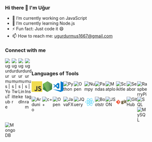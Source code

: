 ### Hi there 👋 I'm Uğur


- 🔭 I’m currently working on JavaScript
- 🌱 I’m currently learning Node.js
- ⚡ Fun fact: Just code it 😄
- 📫 How to reach me: ugurdurmus1667@gmail.com

### Connect with me

[<img align="left" alt="ugurdurmus | YouTube" width="22px" src="https://cdn.jsdelivr.net/npm/simple-icons@v3/icons/youtube.svg" />][youtube]
[<img align="left" alt="ugurdurmus | Twitter" width="22px" src="https://cdn.jsdelivr.net/npm/simple-icons@v3/icons/twitter.svg" />][twitter]
[<img align="left" alt="ugurdurmus | LinkedIn" width="22px" src="https://cdn.jsdelivr.net/npm/simple-icons@v3/icons/linkedin.svg" />][linkedin]
[<img align="left" alt="ugurdurmus | Instagram" width="22px" src="https://cdn.jsdelivr.net/npm/simple-icons@v3/icons/instagram.svg" />][instagram]
<br/>
### Languages of Tools

[<img align="left" alt="JavaScript" height="35px" width="35px" title="Javascript" src="https://raw.githubusercontent.com/github/explore/80688e429a7d4ef2fca1e82350fe8e3517d3494d/topics/javascript/javascript.png" 
/>][javascript]
[<img align="left" alt="Node.js" height="35px" width="35px" title="Nodejs" src="https://raw.githubusercontent.com/github/explore/80688e429a7d4ef2fca1e82350fe8e3517d3494d/topics/nodejs/nodejs.png"
/>][nodejs]
[<img align="left" alt="Visual Studio Code" height="35px" width="35px" title="Visual Studio" src="https://raw.githubusercontent.com/github/explore/80688e429a7d4ef2fca1e82350fe8e3517d3494d/topics/visual-studio-code/visual-studio-code.png" />][visualstudio]
[<img align="left" alt="Python" height="35px" width="35px" src="https://user-images.githubusercontent.com/44526088/104127132-71c3cf80-5371-11eb-958a-1ab0b4be69f3.png" title="Python"
/>][python]
[<img align="left" alt="OpenCV" height="35px" width="35px" src="https://user-images.githubusercontent.com/66306220/109276744-73fdc280-7827-11eb-9865-8f6989bb34d7.png" title="OpenCV"
/>][opencv]
[<img align="left" alt="Numpy" height="35px" width="35px" src="https://user-images.githubusercontent.com/66306220/109288320-be863b80-7835-11eb-8423-24d22fa91fea.png" title="Numpy"
/>][numpy]
[<img align="left" alt="Pandas" height="35px" width="35px" src="https://user-images.githubusercontent.com/66306220/109290856-35710380-7839-11eb-8c87-dd1614a10d4f.png" title="Pandas"
/>][pandas]
[<img align="left" alt="Matplotlib" height="35px" width="35px" src="https://user-images.githubusercontent.com/44526088/104125664-3de4ac00-5369-11eb-897b-c064e3e97e22.png" title="Matplotlib"
/>][matplotlib]
[<img align="left" alt="Scikitlearn" height="35px" width="35px" src="https://user-images.githubusercontent.com/66306220/109291240-c942cf80-7839-11eb-8348-de78a4330acc.png" title="Scikit-Learn"
/>][scikit-learn]
[<img align="left" alt="Seaborn" height="35px" width="35px" src="https://user-images.githubusercontent.com/66306220/109292108-eaf08680-783a-11eb-98f3-ebe9487b11cf.png" title="Seaborn"
/>][seaborn]
[<img align="left" alt="RaspberryPi" width="35px" src="https://user-images.githubusercontent.com/44526088/104127459-34604180-5373-11eb-8f77-bd0d01294f33.png" title="Arduino"
/>][raspberrypi]
[<img align="left" alt="Ardunio" width="35px" src="https://user-images.githubusercontent.com/44526088/104127504-7a1d0a00-5373-11eb-99f5-32b087e6b7a1.png" 
/>][arduino]
<br />
<br />
[<img align="left" alt="c++" height="35px" width="35px" src="https://user-images.githubusercontent.com/44526088/104126246-979aa580-536c-11eb-92dd-f58cc878d414.png" title="C++"
/>][cplusplus]
[<img align="left" alt="OpenGL" height="35px" width="35px" src="https://user-images.githubusercontent.com/66306220/109294071-c6e27480-783d-11eb-9a58-07ebc8656266.png" title="OpenGL"
/>][opengl]
[<img align="left" alt="JavaFX" height="35px" width="35px" src="https://user-images.githubusercontent.com/66306220/109294209-f42f2280-783d-11eb-863a-f20107420bec.png" title="OpenFX"
/>][openjfx]
[<img align="left" alt="JQuery" height="35px" width="35px" src="https://user-images.githubusercontent.com/66306220/109292877-158f0f00-783c-11eb-80e1-be14a3cafd9a.png" title="jQuery"
/>][jquery]
[<img align="left" alt="React" height="35px" width="35px" src="https://raw.githubusercontent.com/github/explore/80688e429a7d4ef2fca1e82350fe8e3517d3494d/topics/react/react.png" title="React JS"
/>][reactjs] 
[<img align="left" alt="Bootstrap" height="35px" width="35px" src="https://user-images.githubusercontent.com/44526088/104127905-bcdfe180-5375-11eb-89e1-efecea8f1ec9.png" title="Bootstrap"
/>][getbootstrap]
[<img align="left" alt="JSON" height="35px" width="35px" src="https://user-images.githubusercontent.com/66306220/109292466-7702ae00-783b-11eb-8cbc-21acfa1bc611.png" title="JSON"
/>][json]
[<img align="left" alt="Git" height="35px" width="35px" src="https://raw.githubusercontent.com/github/explore/80688e429a7d4ef2fca1e82350fe8e3517d3494d/topics/git/git.png" title="git"
/>][git]
[<img align="left" alt="GitHub" height="35px" width="35px" src="https://user-images.githubusercontent.com/66306220/109293415-cd242100-783c-11eb-975b-d0a9f1eefefc.png" title="Github"
/>][github]
[<img align="left" alt="SQL" width="35px" src="https://user-images.githubusercontent.com/66306220/109294963-fe055580-783e-11eb-88eb-f1e0b0d86eba.png" title="SQLite"
/>][sqlite]
[<img align="left" alt="MySQL" width="35px" src="https://user-images.githubusercontent.com/66306220/109295718-41ac8f00-7840-11eb-87f3-8fc3f9a78771.png" title="MySQL"
/>][mysql]
[<img align="left" alt="MongoDB" width="35px" src="https://user-images.githubusercontent.com/66306220/109296478-66553680-7841-11eb-9eab-a6063f634266.png" title="MongoDB"
/>][mongodb]
<br />
<br />




[twitter]: https://twitter.com/ugurduraloglu
[youtube]: https://www.youtube.com/channel/UC_IfVKT5aYLNgAdt8JqJ_CQ
[instagram]: https://www.instagram.com/ugurduraloglu61/
[linkedin]: https://www.linkedin.com/in/u%C4%9Fur-durmu%C5%9F-711592156/
[arduino]: https://www.arduino.cc/
[raspberrypi]: https://www.raspberrypi.org/
[mongodb]: https://www.mongodb.com/3
[mysql]: https://www.mysql.com/
[sqlite]: https://www.sqlite.org/index.html
[commandline]: https://www.windows-commandline.com/
[github]: https://github.com/
[nodejs]: https://nodejs.org/en/
[git]: https://git-scm.com/
[json]: https://www.json.org/json-en.html
[getbootstrap]: https://getbootstrap.com/
[reactjs]: https://tr.reactjs.org/
[jquery]: https://jquery.com/
[javascript]: https://www.javascript.com/
[openjfx]: https://openjfx.io/
[cplusplus]: https://www.cplusplus.com/
[opengl]: https://www.opengl.org//
[openjfx]: https://openjfx.io/
[seaborn]: https://seaborn.pydata.org/
[scikit-learn]: https://scikit-learn.org/stable/
[matplotlib]: https://matplotlib.org/
[pandas]: https://pandas.pydata.org/
[numpy]: https://numpy.org/
[opencv]: https://opencv.org/
[python]: https://www.python.org/
[visualstudio]: https://code.visualstudio.com/
[arduino]: https://www.arduino.cc/
[raspberrypi]: https://www.raspberrypi.org/
[mongodb]: https://www.mongodb.com/3
[mysql]: https://www.mysql.com/
[sqlite]: https://www.sqlite.org/index.html
